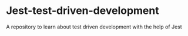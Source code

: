 # Jest-test-driven-development
A repository to learn about test driven development with the help of Jest

